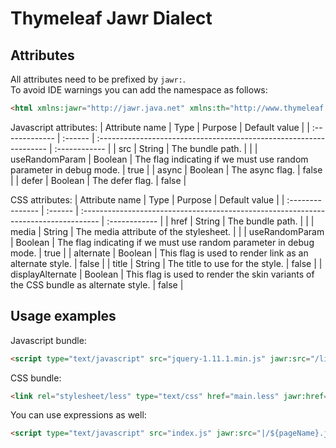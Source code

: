 Thymeleaf Jawr Dialect
======================

Attributes
----------

All attributes need to be prefixed by `jawr:`.<br />
To avoid IDE warnings you can add the namespace as follows:
```html
<html xmlns:jawr="http://jawr.java.net" xmlns:th="http://www.thymeleaf.org"></html>
```

Javascript attributes:
| Attribute name | Type    | Purpose                                                            | Default value |
| :------------- | :------ | :----------------------------------------------------------------- | :------------ |
| src            | String  | The bundle path.                                                   |               |
| useRandomParam | Boolean | The flag indicating if we must use random parameter in debug mode. | true          |
| async          | Boolean | The async flag.                                                    | false         |
| defer          | Boolean | The defer flag.                                                    | false         |

CSS attributes:
| Attribute name   | Type    | Purpose                                                                             | Default value |
| :--------------- | :------ | :---------------------------------------------------------------------------------- | :------------ |
| href             | String  | The bundle path.                                                                    |               |
| media            | String  | The media attribute of the stylesheet.                                              |               |
| useRandomParam   | Boolean | The flag indicating if we must use random parameter in debug mode.                  | true          |
| alternate        | Boolean | This flag is used to render link as an alternate style.                             | false         |
| title            | String  | The title to use for the style.                                                     | false         |
| displayAlternate | Boolean | This flag is used to render the skin variants of the CSS bundle as alternate style. | false         |

Usage examples
--------------

Javascript bundle:
```html
<script type="text/javascript" src="jquery-1.11.1.min.js" jawr:src="/lib.js"></script>
```

CSS bundle:
```html
<link rel="stylesheet/less" type="text/css" href="main.less" jawr:href="/all.css" />
```

You can use expressions as well:
```html
<script type="text/javascript" src="index.js" jawr:src="|/${pageName}.js|"></script>
```